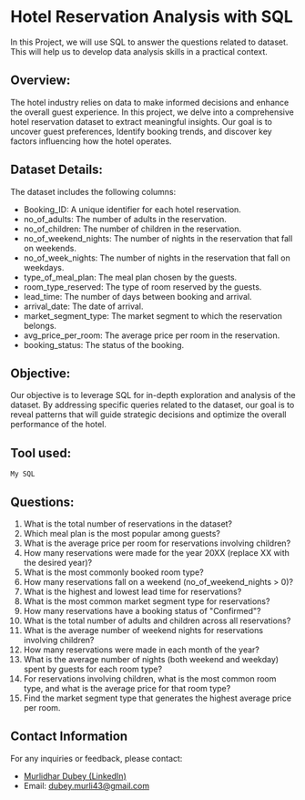# Hotel Reservation Analysis with SQL
In this Project, we will use SQL to answer the questions related to dataset. This will help us to develop 
data analysis skills in a practical context. 

## Overview:
The hotel industry relies on data to make informed decisions and enhance the overall guest experience. In this project, we delve into a comprehensive hotel reservation dataset to extract meaningful insights. Our goal is to uncover guest preferences, Identify booking trends, and discover key factors influencing how the hotel operates. 

## Dataset Details:
The dataset includes the following columns: 
- Booking_ID: A unique identifier for each hotel reservation.
- no_of_adults: The number of adults in the reservation. 
- no_of_children: The number of children in the reservation.
- no_of_weekend_nights: The number of nights in the reservation that fall on 
weekends. 
- no_of_week_nights: The number of nights in the reservation that fall on 
weekdays. 
- type_of_meal_plan: The meal plan chosen by the guests. 
- room_type_reserved: The type of room reserved by the guests.
- lead_time: The number of days between booking and arrival.
- arrival_date: The date of arrival. 
- market_segment_type: The market segment to which the reservation 
belongs. 
- avg_price_per_room: The average price per room in the reservation. 
- booking_status: The status of the booking. 

## Objective:

Our objective is to leverage SQL for in-depth exploration and analysis of the 
dataset. By addressing specific queries related to the dataset, our goal is to reveal patterns that will guide strategic decisions and optimize the overall performance of the hotel.

## Tool used:
`My SQL`

## Questions:

1. What is the total number of reservations in the dataset? 
2. Which meal plan is the most popular among guests? 
3. What is the average price per room for reservations involving children? 
4. How many reservations were made for the year 20XX (replace XX with the desired year)? 
5. What is the most commonly booked room type? 
6. How many reservations fall on a weekend (no_of_weekend_nights > 0)? 
7. What is the highest and lowest lead time for reservations? 
8. What is the most common market segment type for reservations? 
9. How many reservations have a booking status of "Confirmed"? 
10. What is the total number of adults and children across all reservations? 
11. What is the average number of weekend nights for reservations involving children? 
12. How many reservations were made in each month of the year?
13. What is the average number of nights (both weekend and weekday) spent by guests for each room type? 
14. For reservations involving children, what is the most common room type, and what is the average 
price for that room type? 
15. Find the market segment type that generates the highest average price per room.

## Contact Information
For any inquiries or feedback, please contact:

- <a href="https://www.linkedin.com/in/murlidhar-dubey-7644a027b/">Murlidhar Dubey (LinkedIn)</a>
- Email: dubey.murli43@gmail.com
